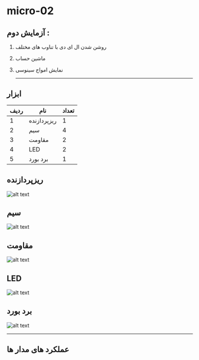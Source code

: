 # micro-02
## آزمایش دوم : 
1. روشن شدن ال ای دی با تناوب های مختلف
2. ماشین حساب
3. نمایش امواج سینوسی
   
   ---
## ابزار
| ردیف | نام |تعداد|
| ----------- | ----------- |-----------|
|  1| ریزپردازنده|1|
|2|سیم|4|
|3|مقاومت|2|
|4|LED|2|
|5|برد بورد|1|
## ریزپردازنده
![alt text](.jpg)

## سیم
![alt text](image.jpg)

## مقاومت
![alt text](image.jpg)

## LED
![alt text](image.jpg)

## برد بورد
![alt text](image.jpg)

---
## عملکرد های مدار ها 
